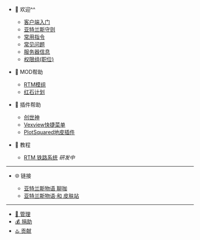 * 🎉 欢迎^^

  * [客户端入门](welcome/client.md)
  * [亚特兰斯守则](welcome/rules.md)
  * [常用指令](welcome/commands.md)
  * [常见问题](welcome/faq.md)
  * [服务器信息](welcome/servers.md)
  * [权限组(职位)](welcome/groups.md)

* 📖 MOD帮助

  * [RTM模组](mods/rtm.md)
  * [红石计划](mods/projectred.md)
  
* 📖 插件帮助

  * [创世神](plugins/worldedit.md)
  * [Vexview快捷菜单](plugins/vexview.md)
  * [PlotSquared地皮插件](plugins/plotsquared.md)


* 📖 教程

  * [RTM 铁路系统](tutorials/rtm.md) *研发中*

----
* 🌐 链接

  * [亚特兰斯物语 聊咖](https://mc.pixmeow.com/community)
  * [亚特兰斯物语·和 皮肤站](https://mc.pixmeow.com)

----

* [👮 管理](staff.md)
* [💰 捐助](sponsor.md)
* [♨️ 贡献](contribution.md)
